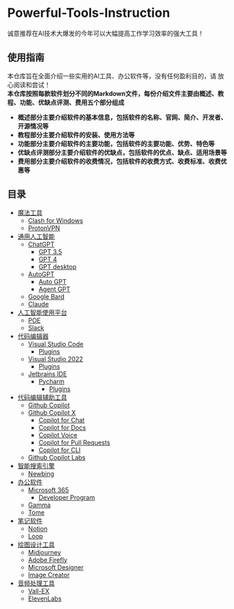 # Powerful-Tools-Instruction
诚意推荐在AI技术大爆发的今年可以大幅提高工作学习效率的强大工具！
## 使用指南
本仓库旨在全面介绍一些实用的AI工具、办公软件等，没有任何盈利目的，请
放心阅读和尝试！  
**本仓库按照每款软件划分不同的Markdown文件，每份介绍文件主要由概述、教程、功能、优缺点评测、费用五个部分组成**
* **概述部分主要介绍软件的基本信息，包括软件的名称、官网、简介、开发者、开源情况等**
* **教程部分主要介绍软件的安装、使用方法等**
* **功能部分主要介绍软件的主要功能，包括软件的主要功能、优势、特色等**
* **优缺点评测部分主要介绍软件的优缺点，包括软件的优点、缺点、适用场景等**
* **费用部分主要介绍软件的收费情况，包括软件的收费方式、收费标准、收费优惠等**
## 目录
- [魔法工具](#)
  - [Clash for Windows](#)
  - [ProtonVPN](#)
- [通用人工智能](https://github.com/MossDream/Powerful-Tools-Instruction/tree/main/General%20AI)
  - [ChatGPT](https://github.com/MossDream/Powerful-Tools-Instruction/blob/main/General%20AI/ChatGPT.md)
    - [GPT 3.5](#文本编辑器)
    - [GPT 4](#文本编辑器)
    - [GPT desktop](#文本编辑器)
  - [AutoGPT](#终端)
    - [Auto GPT](#文本编辑器)
    - [Agent GPT](#文本编辑器)
  - [Google Bard](#浏览器)
  - [Claude](#图片处理)
- [人工智能使用平台](#视频处理)
  - [POE](#音频处理)
  - [Slack](#PDF处理)
- [代码编辑器](#代码编辑器)
  - [Visual Studio Code](#文献管理)
    - [Plugins](#数据处理)
  - [Visual Studio 2022](#数据处理)
    - [Plugins](#数据处理)
  - [Jetbrains IDE](#数据可视化)
    - [Pycharm](#数据可视化)
      - [Plugins](#数据可视化)
- [代码编辑辅助工具](#数据标注)
  - [Github Copilot](#数据标注)
  - [Github Copilot X](#数据标注)
    - [Copilot for Chat](#数据标注)
    - [Copilot for Docs](#数据标注)
    - [Copilot Voice](#数据标注)
    - [Copilot for Pull Requests](#数据标注)
    - [Copilot for CLI](#数据标注)
  - [Github Copilot Labs](#数据标注)
- [智能搜索引擎](#数据标注)
  - [Newbing](#数据集管理)
- [办公软件](#模型管理)
  - [Microsoft 365](#模型转换)
    - [Developer Program](#模型压缩)
  - [Gamma](#模型量化)
  - [Tome](#模型量化)
- [笔记软件](#模型调试)
  - [Notion](#模型优化)
  - [Loop](#模型融合)
- [绘图设计工具](#模型剪枝)
  - [Midjourney](#模型量化)
  - [Adobe Firefly](#模型量化)
  - [Microsoft Designer](#模型蒸馏)
  - [Image Creator](#模型对抗)
- [音频处理工具](#模型对齐)
  - [Vall-EX](#模型对比)
  - [ElevenLabs](#模型量化)


  
